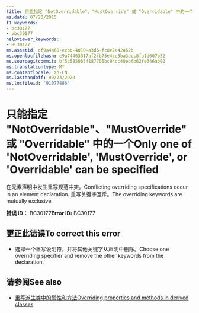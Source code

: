 ```yaml
---
title: 只能指定 "NotOverridable"、"MustOverride" 或 "Overridable" 中的一个
ms.date: 07/20/2015
f1_keywords:
- bc30177
- vbc30177
helpviewer_keywords:
- BC30177
ms.assetid: cf9a4a60-ecbb-4010-a3d6-fc8e2e42a69b
ms.openlocfilehash: e9a74463317af2fb73e4ce3ba3acc8fa1d607b32
ms.sourcegitcommit: bf5c5850654187705bc94cc40ebfb62fe346ab02
ms.translationtype: MT
ms.contentlocale: zh-CN
ms.lasthandoff: 09/23/2020
ms.locfileid: "91077886"
---
```

# <a name="only-one-of-notoverridable-mustoverride-or-overridable-can-be-specified"></a><span data-ttu-id="88baf-102">只能指定 "NotOverridable"、"MustOverride" 或 "Overridable" 中的一个</span><span class="sxs-lookup"><span data-stu-id="88baf-102">Only one of 'NotOverridable', 'MustOverride', or 'Overridable' can be specified</span></span>

<span data-ttu-id="88baf-103">在元素声明中发生重写规范冲突。</span><span class="sxs-lookup"><span data-stu-id="88baf-103">Conflicting overriding specifications occur in an element declaration.</span></span> <span data-ttu-id="88baf-104">重写关键字互斥。</span><span class="sxs-lookup"><span data-stu-id="88baf-104">The overriding keywords are mutually exclusive.</span></span>  
  
 <span data-ttu-id="88baf-105">**错误 ID：** BC30177</span><span class="sxs-lookup"><span data-stu-id="88baf-105">**Error ID:** BC30177</span></span>  
  
## <a name="to-correct-this-error"></a><span data-ttu-id="88baf-106">更正此错误</span><span class="sxs-lookup"><span data-stu-id="88baf-106">To correct this error</span></span>  
  
- <span data-ttu-id="88baf-107">选择一个重写说明符，并将其他关键字从声明中删除。</span><span class="sxs-lookup"><span data-stu-id="88baf-107">Choose one overriding specifier and remove the other keywords from the declaration.</span></span>  
  
## <a name="see-also"></a><span data-ttu-id="88baf-108">请参阅</span><span class="sxs-lookup"><span data-stu-id="88baf-108">See also</span></span>

- [<span data-ttu-id="88baf-109">重写派生类中的属性和方法</span><span class="sxs-lookup"><span data-stu-id="88baf-109">Overriding properties and methods in derived classes</span></span>](../programming-guide/language-features/objects-and-classes/inheritance-basics.md#overriding-properties-and-methods-in-derived-classes)
